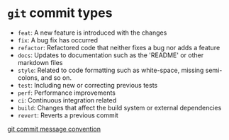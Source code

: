 # `git` commit types

* `feat`: A new feature is introduced with the changes
* `fix`: A bug fix has occurred
* `refactor`: Refactored code that neither fixes a bug nor adds a feature
* `docs`: Updates to documentation such as the 'README' or other markdown files
* `style`: Related to code formatting such as white-space, missing semi-colons, and so on.
* `test`: Including new or correcting previous tests
* `perf`: Performance improvements
* `ci`: Continuous integration related
* `build`: Changes that affect the build system or external dependencies
* `revert`: Reverts a previous commit

[git commit message convention](2025091212101757689857.md)
